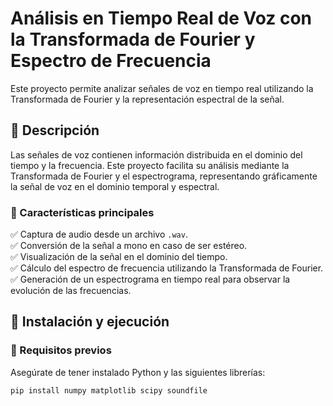 # Análisis en Tiempo Real de Voz con la Transformada de Fourier y Espectro de Frecuencia  

Este proyecto permite analizar señales de voz en tiempo real utilizando la Transformada de Fourier y la representación espectral de la señal.  

## 📌 Descripción  

Las señales de voz contienen información distribuida en el dominio del tiempo y la frecuencia. Este proyecto facilita su análisis mediante la Transformada de Fourier y el espectrograma, representando gráficamente la señal de voz en el dominio temporal y espectral.  

### 🔹 Características principales  
✅ Captura de audio desde un archivo `.wav`.  
✅ Conversión de la señal a mono en caso de ser estéreo.  
✅ Visualización de la señal en el dominio del tiempo.  
✅ Cálculo del espectro de frecuencia utilizando la Transformada de Fourier.  
✅ Generación de un espectrograma en tiempo real para observar la evolución de las frecuencias.  

## 🚀 Instalación y ejecución  

### 📌 Requisitos previos  
Asegúrate de tener instalado Python y las siguientes librerías:  
```bash
pip install numpy matplotlib scipy soundfile
